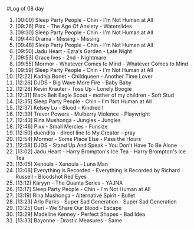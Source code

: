 #Log of 08 day

1. [00:00] Sleep Party People - Chin - I'm Not Human at All
1. [09:26] Pixx - The Age Of Anxiety - Waterslides
1. [09:30] Sleep Party People - Chin - I'm Not Human at All
1. [09:44] Drama - Missing - Missing
1. [09:48] Sleep Party People - Chin - I'm Not Human at All
1. [09:50] Jadu Heart - Ezra's Garden - Late Night
1. [09:53] Grace Ives - 2nd - Nightmare
1. [09:55] Mormor - Whatever Comes to Mind - Whatever Comes to Mind
1. [09:59] Sleep Party People - Chin - I'm Not Human at All
1. [12:22] Kadhja Bonet - Childqueen - Another Time Lover
1. [12:26] DJDS - Big Wave More Fire - Baby Baby
1. [12:28] Kevin Krauter - Toss Up - Lonely Boogie
1. [12:31] Black Belt Eagle Scout - mother of my children - Soft Stud
1. [12:35] Sleep Party People - Chin - I'm Not Human at All
1. [12:37] Kelsey Lu - Blood - Kindred I
1. [12:39] Trevor Powers - Mulberry Violence - Playwright
1. [12:43] Rina Mushonga - Jungles - Jungles
1. [12:46] Pixx - Small Mercies - Funsize
1. [12:50] duendita - direct line to My Creator - pray
1. [12:54] Mormor - Some Place Else - Pass the Hours
1. [12:58] DJDS - Stand Up And Speak - You Don't Have To Be Alone
1. [13:02] Jadu Heart - Harry Brompton's Ice Tea - Harry Brompton's Ice Tea
1. [13:05] Xenoula - Xenoula - Luna Man
1. [13:08] Everything Is Recorded - Everything Is Recorded by Richard Russell - Bloodshot Red Eyes
1. [13:12] Káryyn - The Quanta Series - YAJNA
1. [13:17] Sleep Party People - Chin - I'm Not Human at All
1. [13:19] Rina Mushonga - Alternative Spirit - Bullet
1. [13:23] Arlo Parks - Super Sad Generation - Super Sad Generation
1. [13:25] Ouri - We Share Our Blood - Escape
1. [13:29] Madeline Kenney - Perfect Shapes - Bad Idea
1. [13:33] Bayonne - Drastic Measures - Same
